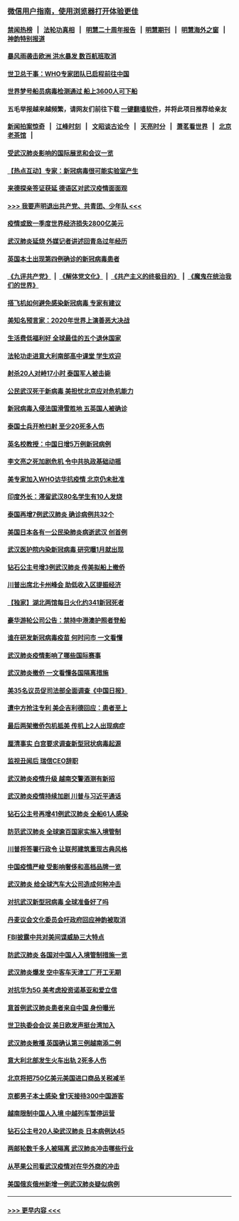 ### [微信用户指南，使用浏览器打开体验更佳](https://github.com/gfw-breaker/banned-news1/blob/master/indexes/wechat-guide.md?t=0)
#### [禁闻热榜](热点新闻.md?t=0)  &nbsp;&nbsp;|&nbsp;&nbsp; [法轮功真相](https://github.com/gfw-breaker/truth/blob/master/README.md?t=0) &nbsp;&nbsp;|&nbsp;&nbsp; [明慧二十周年报告](https://github.com/gfw-breaker/mh-reports/blob/master/README.md?t=0) &nbsp;&nbsp;|&nbsp;&nbsp;[明慧期刊](https://github.com/gfw-breaker/mh-qikan) &nbsp;&nbsp;|&nbsp;&nbsp; [明慧海外之窗](https://github.com/gfw-breaker/mh-news/blob/master/README.md?t=0) &nbsp;&nbsp;|&nbsp;&nbsp; [神韵特别报道](https://github.com/gfw-breaker/mh-news/blob/master/shenyun.md?t=0)
#### [暴风雨袭击欧洲 洪水暴发 数百航班取消](../pages/nsc418/n11856453.md?t=02100844) 
#### [世卫总干事：WHO专家团队已启程前往中国](../pages/nsc418/n11856612.md?t=02100844) 
#### [世界梦号船员病毒检测通过 船上3600人可下船](../pages/nsc418/n11856520.md?t=02100844) 
#### 五毛举报越来越频繁，请网友们前往下载 [一键翻墙软件](https://github.com/gfw-breaker/ssr-accounts)，并将此项目推荐给亲友
#### [新闻拍案惊奇](https://github.com/gfw-breaker/banned-news1/blob/master/pages/link4.md) &nbsp;&nbsp;|&nbsp;&nbsp; [江峰时刻](https://github.com/gfw-breaker/banned-news1/blob/master/pages/link4.md) &nbsp;&nbsp;|&nbsp;&nbsp; [文昭谈古论今](https://github.com/gfw-breaker/banned-news1/blob/master/pages/link4.md) &nbsp;&nbsp;|&nbsp;&nbsp; [天亮时分](https://github.com/gfw-breaker/banned-news1/blob/master/pages/link4.md) &nbsp;&nbsp;|&nbsp;&nbsp; [萧茗看世界](https://github.com/gfw-breaker/banned-news1/blob/master/pages/link4.md) &nbsp;&nbsp;|&nbsp;&nbsp; [北京老茶馆](https://github.com/gfw-breaker/banned-news1/blob/master/pages/link4.md) &nbsp;&nbsp;|&nbsp;&nbsp; 
#### [受武汉肺炎影响的国际展览和会议一览](../pages/nsc418/n11856420.md?t=02100844) 
#### [【热点互动】专家：新冠病毒很可能实验室产生](../pages/nsc418/n11856378.md?t=02100844) 
#### [来德探亲签证获延 德语区对武汉疫情面面观](../pages/nsc418/n11856283.md?t=02100844) 
#### [>>> 我要声明退出共产党、共青团、少年队 <<<](https://github.com/begood0513/goodnews/blob/master/quit/letter.md) 
#### [疫情或致一季度世界经济损失2800亿美元](../pages/nsc418/n11855639.md?t=02100844) 
#### [武汉肺炎延烧 外媒记者讲述回青岛过年经历](../pages/nsc418/n11856159.md?t=02100844) 
#### [英国本土出现第四例确诊的新冠病毒患者](../pages/nsc418/n11855930.md?t=02100844) 
#### [《九评共产党》](https://github.com/begood0513/9ping.md/blob/master/README.md) &nbsp;|&nbsp; [《解体党文化》](../../../../jtdwh.md/blob/master/README.md)  &nbsp;|&nbsp; [《共产主义的终极目的》](../../../../gczydzjmd.md/blob/master/README.md) &nbsp;|&nbsp; [《魔鬼在统治我们的世界》](../../../../mgztzwmdsj.md/blob/master/README.md) 
#### [搭飞机如何避免感染新冠病毒 专家有建议](../pages/nsc418/n11853427.md?t=02100844) 
#### [美知名预言家：2020年世界上演善恶大决战](../pages/nsc418/n11855418.md?t=02100844) 
#### [生活费低福利好 全球最佳的五个退休国家](../pages/nsc418/n11848347.md?t=02100844) 
#### [法轮功走进意大利南部高中课堂 学生欢迎](../pages/nsc418/n11853859.md?t=02100844) 
#### [射杀20人对峙17小时 泰国军人被击毙](../pages/nsc418/n11854869.md?t=02100844) 
#### [公民武汉死于新病毒 美担忧北京应对危机能力](../pages/nsc418/n11854331.md?t=02100844) 
#### [新冠病毒入侵法国滑雪胜地 五英国人被确诊](../pages/nsc418/n11854307.md?t=02100844) 
#### [泰国士兵开枪扫射 至少20死多人伤](../pages/nsc418/n11854276.md?t=02100844) 
#### [英名校教授：中国日增5万例新冠病例](../pages/nsc418/n11854174.md?t=02100844) 
#### [李文亮之死加剧危机 令中共执政基础动摇](../pages/nsc418/n11854003.md?t=02100844) 
#### [美专家加入WHO访华抗疫情 北京仍未批准](../pages/nsc418/n11854043.md?t=02100844) 
#### [印度外长：滞留武汉80名学生有10人发烧](../pages/nsc418/n11853821.md?t=02100844) 
#### [泰国再增7例武汉肺炎 确诊病例共32个](../pages/nsc418/n11853808.md?t=02100844) 
#### [美国日本各有一公民染肺炎病逝武汉 创首例](../pages/nsc418/n11853509.md?t=02100844) 
#### [武汉医护院内染新冠病毒 研究曝1月就出现](../pages/nsc418/n11852928.md?t=02100844) 
#### [钻石公主号增3例武汉肺炎 传美拟船上撤侨](../pages/nsc418/n11853240.md?t=02100844) 
#### [川普出席北卡州峰会 助低收入区提振经济](../pages/nsc418/n11853232.md?t=02100844) 
#### [【独家】湖北两馆每日火化约341新冠死者](../pages/nsc418/n11845444.md?t=02100844) 
#### [豪华游轮公司公告：禁持中港澳护照者登船](../pages/nsc418/n11852761.md?t=02100844) 
#### [谁在研发新冠病毒疫苗 何时问市 一文看懂](../pages/nsc418/n11852840.md?t=02100844) 
#### [武汉肺炎疫情影响了哪些国际赛事](../pages/nsc418/n11852441.md?t=02100844) 
#### [武汉肺炎撤侨 一文看懂各国隔离措施](../pages/nsc418/n11844216.md?t=02100844) 
#### [美35名议员促司法部全面调查《中国日报》](../pages/nsc418/n11852435.md?t=02100844) 
#### [遭中方抢注专利 美企吉利德回应：患者至上](../pages/nsc418/n11852037.md?t=02100844) 
#### [最后两架撤侨包机抵美 传机上2人出现病症](../pages/nsc418/n11852173.md?t=02100844) 
#### [厘清事实 白宫要求调查新型冠状病毒起源](../pages/nsc418/n11852106.md?t=02100844) 
#### [监视丑闻后 瑞信CEO辞职](../pages/nsc418/n11852127.md?t=02100844) 
#### [武汉肺炎疫情升级 越南交警酒测有新招](../pages/nsc418/n11851632.md?t=02100844) 
#### [武汉肺炎疫情持续加剧 川普与习近平通话](../pages/nsc418/n11851613.md?t=02100844) 
#### [钻石公主号再增41例武汉肺炎 全船61人感染](../pages/nsc418/n11850401.md?t=02100844) 
#### [防范武汉肺炎 全球逾百国家实施入境管制](../pages/nsc418/n11850557.md?t=02100844) 
#### [川普将签署行政令 让联邦建筑重现古典风格](../pages/nsc418/n11850654.md?t=02100844) 
#### [中国疫情严峻 受影响奢侈和高档品牌一览](../pages/nsc418/n11850319.md?t=02100844) 
#### [武汉肺炎 给全球汽车大公司造成何种冲击](../pages/nsc418/n11850056.md?t=02100844) 
#### [对抗武汉新型冠病毒 全球准备好了吗](../pages/nsc418/n11850142.md?t=02100844) 
#### [丹麦议会文化委员会吁政府回应神韵被取消](../pages/nsc418/n11849312.md?t=02100844) 
#### [FBI披露中共对美间谍威胁三大特点](../pages/nsc418/n11849700.md?t=02100844) 
#### [防武汉肺炎 各国对中国人入境管制措施一览](../pages/nsc418/n11838726.md?t=02100844) 
#### [武汉肺炎爆发 空中客车天津工厂开工无期](../pages/nsc418/n11849634.md?t=02100844) 
#### [对抗华为5G 美考虑投资诺基亚和爱立信](../pages/nsc418/n11849510.md?t=02100844) 
#### [意首例武汉肺炎患者来自中国 身份曝光](../pages/nsc418/n11849454.md?t=02100844) 
#### [世卫执委会会议 美日欧发声挺台湾加入](../pages/nsc418/n11849433.md?t=02100844) 
#### [武汉肺炎散播 英国确认第三例越南添二例](../pages/nsc418/n11849439.md?t=02100844) 
#### [意大利北部发生火车出轨 2死多人伤](../pages/nsc418/n11848999.md?t=02100844) 
#### [北京将把750亿美元美国进口商品关税减半](../pages/nsc418/n11848896.md?t=02100844) 
#### [京都男子本土感染 曾1天接待300中国游客](../pages/nsc418/n11848641.md?t=02100844) 
#### [越南限制中国人入境 中越列车暂停运营](../pages/nsc418/n11847844.md?t=02100844) 
#### [钻石公主号20人染武汉肺炎 日本病例达45](../pages/nsc418/n11847823.md?t=02100844) 
#### [两邮轮数千多人被隔离 武汉肺炎冲击哪些行业](../pages/nsc418/n11847456.md?t=02100844) 
#### [从苹果公司看武汉疫情对在华外商的冲击](../pages/nsc418/n11847586.md?t=02100844) 
#### [美国俄亥俄州新增一例武汉肺炎疑似病例](../pages/nsc418/n11847714.md?t=02100844) 

----
#### [ >>> 更早内容 <<< ](../indexes/nsc418-earlier.md)
